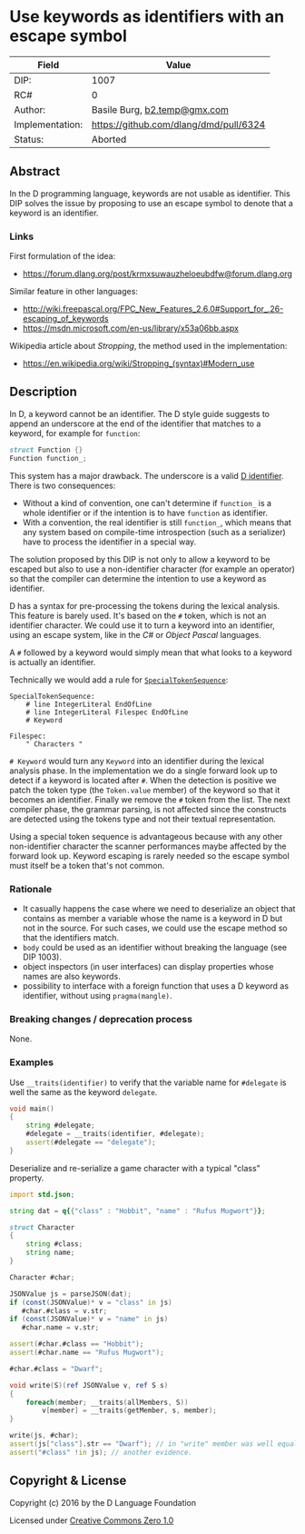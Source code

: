 # Use keywords as identifiers with an escape symbol

| Field           | Value                                                           |
|-----------------|-----------------------------------------------------------------|
| DIP:            | 1007                                                            |
| RC#             | 0                                                               |
| Author:         | Basile Burg, b2.temp@gmx.com                                    |
| Implementation: | https://github.com/dlang/dmd/pull/6324                          |
| Status:         | Aborted                                                                 |

## Abstract

In the D programming language, keywords are not usable as identifier.
This DIP solves the issue by proposing to use an escape symbol to denote that a keyword is an identifier.

### Links

First formulation of the idea:
* https://forum.dlang.org/post/krmxsuwauzheloeubdfw@forum.dlang.org

Similar feature in other languages:
* http://wiki.freepascal.org/FPC_New_Features_2.6.0#Support_for_.26-escaping_of_keywords
* https://msdn.microsoft.com/en-us/library/x53a06bb.aspx

Wikipedia article about _Stropping_, the method used in the implementation:
* https://en.wikipedia.org/wiki/Stropping_(syntax)#Modern_use

## Description

In D, a keyword cannot be an identifier. 
The D style guide suggests to append an underscore at the end of the identifier that matches to a keyword, for example for `function`:

```D
struct Function {}
Function function_;
```

This system has a major drawback. The underscore is a valid [D identifier](https://dlang.org/spec/lex.html#Identifier).
There is two consequences:
* Without a kind of convention, one can't determine if `function_` is a whole identifier or if the intention is to have `function` as identifier.
* With a convention, the real identifier is still `function_`, which means that any system based on compile-time introspection (such as a serializer) have to process the identifier in a special way.

The solution proposed by this DIP is not only to allow a keyword to be escaped but also to use a non-identifier character (for example an operator) so that the compiler can determine the intention to use a keyword as identifier.

D has a syntax for pre-processing the tokens during the lexical analysis. This feature is barely used.
It's based on the `#` token, which is not an identifier character.
We could use it to turn a keyword into an identifier, using an escape system, like in the _C#_ or _Object Pascal_ languages.

A `#` followed by a keyword would simply mean that what looks to a keyword is actually an identifier.

Technically we would add a rule for [`SpecialTokenSequence`](https://dlang.org/spec/lex.html#special-token-sequence):

```
SpecialTokenSequence:
    # line IntegerLiteral EndOfLine
    # line IntegerLiteral Filespec EndOfLine
    # Keyword

Filespec:
    " Characters "
```

`# Keyword` would turn any `Keyword` into an identifier during the lexical analysis phase.
In the implementation we do a single forward look up to detect if a keyword is located after `#`.
When the detection is positive we patch the token type (the `Token.value` member) of the keyword so that it becomes an identifier. Finally we remove the `#` token from the list.
The next compiler phase, the grammar parsing, is not affected since the constructs are detected using the tokens type and not their textual representation.

Using a special token sequence is advantageous because with any other non-identifier character the scanner performances maybe affected by the forward look up.
Keyword escaping is rarely needed so the escape symbol must itself be a token that's not common.

### Rationale

- It casually happens the case where we need to deserialize an object that contains as member a variable whose the name is a keyword in D but not in the source. 
For such cases, we could use the escape method so that the identifiers match.
- `body` could be used as an identifier without breaking the language (see DIP 1003).
- object inspectors (in user interfaces) can display properties whose names are also keywords.
- possibility to interface with a foreign function that uses a D keyword as identifier, without using `pragma(mangle)`.

### Breaking changes / deprecation process

None.

### Examples

Use `__traits(identifier)` to verify that the variable name for `#delegate` is well the same as the keyword `delegate`.

```D
void main()
{
    string #delegate;
    #delegate = __traits(identifier, #delegate);
    assert(#delegate == "delegate");
}
```

Deserialize and re-serialize a game character with a typical "class" property.

```D
import std.json;

string dat = q{{"class" : "Hobbit", "name" : "Rufus Mugwort"}};

struct Character
{
    string #class;
    string name;
}

Character #char;

JSONValue js = parseJSON(dat);
if (const(JSONValue)* v = "class" in js)
   #char.#class = v.str;
if (const(JSONValue)* v = "name" in js)
   #char.name = v.str;

assert(#char.#class == "Hobbit");
assert(#char.name == "Rufus Mugwort");

#char.#class = "Dwarf";

void write(S)(ref JSONValue v, ref S s)
{
    foreach(member; __traits(allMembers, S))
        v[member] = __traits(getMember, s, member);
}

write(js, #char);
assert(js["class"].str == "Dwarf"); // in "write" member was well equal to "class".
assert("#class" !in js); // another evidence.
```

## Copyright & License

Copyright (c) 2016 by the D Language Foundation

Licensed under [Creative Commons Zero 1.0](https://creativecommons.org/publicdomain/zero/1.0/legalcode.txt)
